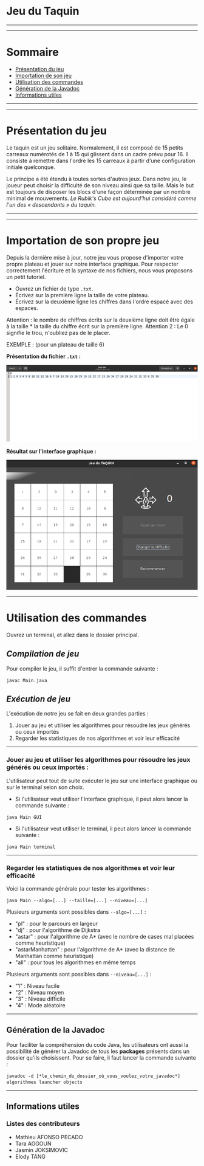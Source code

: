 # Jeu du Taquin


-------------------------------------------------------------------
-------------------------------------------------------------------

# Sommaire
 - [Présentation du jeu](#présentation-du-jeu)
 - [Importation de son jeu](#importation-de-son-propre-jeu)
 - [Utilisation des commandes](#utilisation-des-commandes)
 - [Génération de la Javadoc](#génération-de-la-javadoc)
 - [Informations utiles](#informations-utiles)
 
------------------------------------------------------------------
------------------------------------------------------------------

# Présentation du jeu

Le taquin est un jeu solitaire. Normalement, il est composé de 15 petits carreaux numérotés de 1 à 15 qui glissent dans un cadre prévu pour 16. Il consiste à remettre dans l'ordre les 15 carreaux à partir d'une configuration initiale quelconque.

Le principe a été étendu à toutes sortes d'autres jeux. Dans notre jeu, le joueur peut choisir la difficulté de son niveau ainsi que sa taille. Mais le but est toujours de disposer les blocs d'une façon déterminée par un nombre minimal de mouvements. _Le Rubik's Cube est aujourd'hui considéré comme l'un des « descendants » du taquin._


-------------------------------------------------------------------
-------------------------------------------------------------------

# Importation de son propre jeu

Depuis la dernière mise à jour, notre jeu vous propose d'importer votre propre plateau et jouer sur notre interface graphique. Pour respecter correctement l'écriture et la syntaxe de nos fichiers, nous vous proposons un petit tutoriel.

- Ouvrez un fichier de type `.txt`.
- Écrivez sur la première ligne la taille de votre plateau.
- Écrivez sur la deuxième ligne les chiffres dans l'ordre espacé avec des espaces.

Attention : le nombre de chiffres écrits sur la deuxième ligne doit être égale à la taille * la taille du chiffre écrit sur la première ligne. 
Attention 2 : Le 0 signifie le trou, n'oubliez pas de le placer.

EXEMPLE : (pour un plateau de taille 6)

**Présentation du fichier `.txt` :**

![009](launcher/medias/008.png)

**Résultat sur l'interface graphique :**

![009](launcher/medias/009.png)


-------------------------------------------------------------------

# Utilisation des commandes

Ouvrez un terminal, et allez dans le dossier principal.

## _Compilation de jeu_
Pour compiler le jeu, il suffit d'entrer la commande suivante :

```
javac Main.java
```

## _Exécution de jeu_

L'exécution de notre jeu se fait en deux grandes parties :

1. Jouer au jeu et utiliser les algorithmes pour résoudre les jeux générés ou ceux importés
2. Regarder les statistiques de nos algorithmes et voir leur efficacité


-------------------------------------------------------------------
### Jouer au jeu et utiliser les algorithmes pour résoudre les jeux générés ou ceux importés :


L'utilisateur peut tout de suite exécuter le jeu sur une interface graphique ou sur le terminal selon son choix.

- Si l'utilisateur veut utiliser l'interface graphique, il peut alors lancer la commande suivante :

```
java Main GUI
```

- Si l'utilisateur veut utiliser le terminal, il peut alors lancer la commande suivante :

```
java Main terminal
```

-------------------------------------------------------------------

### Regarder les statistiques de nos algorithmes et voir leur efficacité

Voici la commande générale pour tester les algorithmes :

```
java Main --algo=[...] --taille=[...] --niveau=[...]
```

Plusieurs arguments sont possibles dans `--algo=[...]` :

- "pl" : pour le parcours en largeur
- "dj" : pour l'algorithme de Dijkstra
- "astar" : pour l'algorithme de A* (avec le nombre de cases mal placées comme heuristique)
- "astarManhattan" : pour l'algorithme de A* (avec la distance de Manhattan comme heuristique)
- "all" : pour tous les algorithmes en même temps

Plusieurs arguments sont possibles dans `--niveau=[...]` :

- "1" : Niveau facile
- "2" : Niveau moyen
- "3" : Niveau difficile
- "4" : Mode aléatoire

-------------------------------------------------------------------
## Génération de la Javadoc

Pour faciliter la compréhension du code Java, les utilisateurs ont aussi la possibilité de générer la Javadoc de tous les **packages** présents dans un dossier qu'ils choisissent. Pour se faire, il faut lancer la commande suivante :

```
javadoc -d [*le_chemin_du_dossier_où_vous_voulez_votre_javadoc*] algorithmes launcher objects
```

-------------------------------------------------------------------

## Informations utiles

### Listes des contributeurs
- Mathieu AFONSO PECADO
- Tara AGGOUN
- Jasmin JOKSIMOVIC
- Elody TANG

